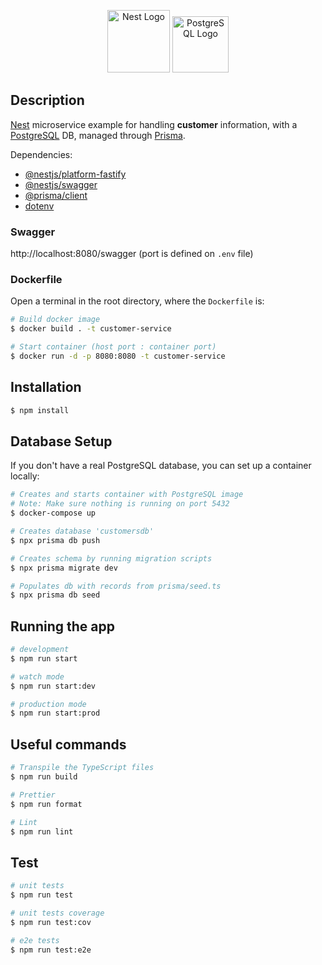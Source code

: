<p align="center">
  <a href="http://nestjs.com/" target="blank"><img src="https://nestjs.com/img/logo-small.svg" width="100" alt="Nest Logo" /></a>
  <a href="https://www.postgresql.org/" target="blank"><img src="https://www.postgresql.org/media/img/about/press/elephant.png" width="90" alt="PostgreSQL Logo" /></a>
</p>

## Description

[Nest](https://github.com/nestjs/nest) microservice example for handling **customer** information, with a [PostgreSQL](https://www.postgresql.org/) DB, managed through [Prisma](https://www.prisma.io/). 

Dependencies:
- [@nestjs/platform-fastify](https://docs.nestjs.com/techniques/performance)
- [@nestjs/swagger](https://docs.nestjs.com/openapi/introduction)
- [@prisma/client](https://www.prisma.io/docs/concepts/components/prisma-client)
- [dotenv](https://www.dotenv.org/)

### Swagger

http://localhost:8080/swagger (port is defined on `.env` file)

### Dockerfile

Open a terminal in the root directory, where the `Dockerfile` is:

```bash
# Build docker image
$ docker build . -t customer-service

# Start container (host port : container port)
$ docker run -d -p 8080:8080 -t customer-service
```

## Installation

```bash
$ npm install
```

## Database Setup

If you don't have a real PostgreSQL database, you can set up a container locally: 
```bash
# Creates and starts container with PostgreSQL image
# Note: Make sure nothing is running on port 5432
$ docker-compose up

# Creates database 'customersdb'
$ npx prisma db push

# Creates schema by running migration scripts 
$ npx prisma migrate dev

# Populates db with records from prisma/seed.ts
$ npx prisma db seed
```

## Running the app

```bash
# development
$ npm run start

# watch mode
$ npm run start:dev

# production mode
$ npm run start:prod
```

## Useful commands

```bash
# Transpile the TypeScript files
$ npm run build

# Prettier
$ npm run format

# Lint
$ npm run lint
```
## Test

```bash
# unit tests
$ npm run test

# unit tests coverage
$ npm run test:cov

# e2e tests
$ npm run test:e2e
```
